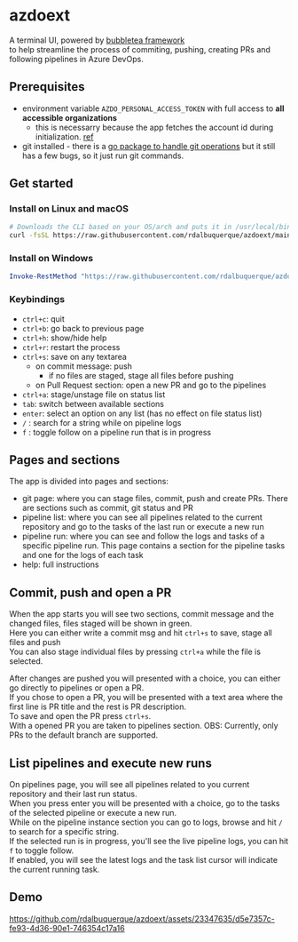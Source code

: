 
# azdoext

A terminal UI, powered by [bubbletea framework](https://github.com/charmbracelet/bubbleteahttps://github.com/charmbracelet/bubbletea)\
to help streamline the process of commiting, pushing, creating PRs and following pipelines in Azure DevOps.

## Prerequisites

- environment variable `AZDO_PERSONAL_ACCESS_TOKEN` with full access to **all accessible organizations**
	- this is necessarry because the app fetches the account id during initialization. [ref](https://medium.com/@shivapatel1102001/get-list-of-organization-from-azure-devops-microsoft-account-861ea29dae93)
- git installed - there is a [go package to handle git operations](https://pkg.go.dev/github.com/go-git/go-git/v5) but it still has a few bugs, so it just run git commands.

## Get started
### Install on Linux and macOS
```bash
# Downloads the CLI based on your OS/arch and puts it in /usr/local/bin
curl -fsSL https://raw.githubusercontent.com/rdalbuquerque/azdoext/main/scripts/install.sh | sh
```

### Install on Windows
```powershell
Invoke-RestMethod "https://raw.githubusercontent.com/rdalbuquerque/azdoext/main/scripts/install.ps1" | Invoke-Expression
```

### Keybindings
- `ctrl+c`: quit
- `ctrl+b`: go back to previous page
- `ctrl+h`: show/hide help
- `ctrl+r`: restart the process
- `ctrl+s`: save on any textarea
	- on commit message: push
		- if no files are staged, stage all files before pushing
	- on Pull Request section: open a new PR and go to the pipelines
- `ctrl+a`: stage/unstage file on status list
- `tab`: switch between available sections
- `enter`: select an option on any list (has no effect on file status list)
- `/` : search for a string while on pipeline logs
- `f` : toggle follow on a pipeline run that is in progress

## Pages and sections
The app is divided into pages and sections:
* git page: where you can stage files, commit, push and create PRs. There are sections such as commit, git status and PR
* pipeline list: where you can see all pipelines related to the current repository and go to the tasks of the last run or execute a new run
* pipeline run: where you can see and follow the logs and tasks of a specific pipeline run. This page contains a section for the pipeline tasks and one for the logs of each task
* help: full instructions

## Commit, push and open a PR
When the app starts you will see two sections, commit message and the changed files, files staged will be shown in green.\
Here you can either write a commit msg and hit `ctrl+s` to save, stage all files and push\
You can also stage individual files by pressing `ctrl+a` while the file is selected.

After changes are pushed you will presented with a choice, you can either go directly to pipelines or open a PR.\
If you chose to open a PR, you will be presented with a text area where the first line is PR title and the rest is PR description.\
To save and open the PR press `ctrl+s`.\
With a opened PR you are taken to pipelines section.
OBS: Currently, only PRs to the default branch are supported.

## List pipelines and execute new runs
On pipelines page, you will see all pipelines related to you current repository and their last run status.\
When you press enter you will be presented with a choice, go to the tasks of the selected pipeline or execute a new run.\
While on the pipeline instance section you can go to logs, browse and hit `/` to search for a specific string.\
If the selected run is in progress, you'll see the live pipeline logs, you can hit `f` to toggle follow.\
If enabled, you will see the latest logs and the task list cursor will indicate the current running task.

## Demo

https://github.com/rdalbuquerque/azdoext/assets/23347635/d5e7357c-fe93-4d36-90e1-746354c17a16

